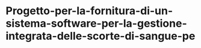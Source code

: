 # Progetto-per-la-fornitura-di-un-sistema-software-per-la-gestione-integrata-delle-scorte-di-sangue-pe